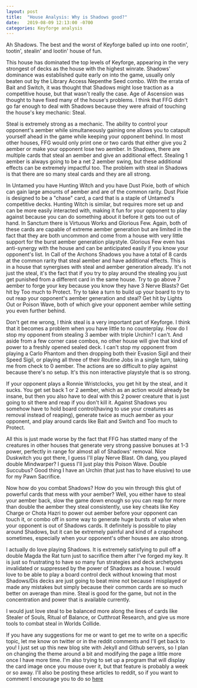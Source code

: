 ```yaml
---
layout: post
title:  "House Analysis: Why is Shadows good?"
date:   2019-08-09 12:13:00 -0700
categories: Keyforge analysis
---
```


Ah Shadows. The best and the worst of Keyforge balled up into one rootin', tootin', stealin' and lootin' house of fun.

This house has dominated the top levels of Keyforge, appearing in the very strongest of decks as the house with the highest winrate. Shadows' dominance was established quite early on into the game, usually only beaten out by the Library Access Nepenthe Seed combo. With the errata of Bait and Switch, it was thought that Shadows might lose traction as a competitive house, but that wasn't really the case. Age of Ascension was thought to have fixed many of the house's problems. I think that FFG didn't go far enough to deal with Shadows because they were afraid of touching the house's key mechanic: Steal.

Steal is extremely strong as a mechanic. The ability to control your opponent's aember while simultaneously gaining one allows you to catapult yourself ahead in the game while keeping your opponent behind. In most other houses, FFG would only print one or two cards that either give you 2 aember or make your opponent lose two aember. In Shadows, there are multiple cards that steal an aember and give an additional effect. Stealing 1 aember is always going to be a net 2 aember swing, but these additional effects can be extremely impactful too. The problem with steal in Shadows is that there are so many steal cards and they are all strong.

In Untamed you have Hunting Witch and you have Dust Pixie, both of which can gain large amounts of aember and are of the common rarity. Dust Pixie is designed to be a "chase" card, a card that is a staple of Untamed's competitive decks. Hunting Witch is similar, but requires more set up and can be more easily interacted with, making it fun for your opponent to play against because you can do something about it before it gets too out of hand. In Sanctum there is Virtuous Works and Glorious Few. Again, both of these cards are capable of extreme aember generation but are limited in the fact that they are both uncommon and come from a house with very little support for the burst aember generation playstyle. Glorious Few even has anti-synergy with the house and can be anticipated easily if you know your opponent's list. In Call of the Archons Shadows you have a total of 8 cards at the common rarity that steal aember and have additional effects. This is in a house that synergises with steal and aember generation already. It's not just the steal, it's the fact that if you try to play around the stealing you just get punished from a different card in the same house. Try to go above 7 aember to forge your key because you know they have 3 Nerve Blasts? Get hit by Too much to Protect. Try to take a turn to build up your board to try to out reap your opponent's aember generation and steal? Get hit by Lights Out or Poison Wave, both of which give your opponent aember while setting you even further behind.

Don't get me wrong, I think steal is a very important part of Keyforge. I think that it becomes a problem when you have little to no counterplay. How do I stop my opponent from stealing 3 aember with triple Urchin? I can't. And aside from a few corner case combos, no other house will give that kind of power to a freshly opened sealed deck. I can't stop my opponent from playing a Carlo Phantom and then dropping both their Evasion Sigil and their Speed Sigil, or playing all three of their Routine Jobs in a single turn, taking me from check to 0 aember. The actions are so difficult to play against because there's no setup. It's this non interactive playstyle that is so strong.

If your opponent plays a Ronnie Wristclocks, you get hit by the steal, and it sucks. You get set back 1 or 2 aember, which as an action would already be insane, but then you also have to deal with this 2 power creature that is just going to sit there and reap if you don't kill it. Against Shadows you somehow have to hold board control(having to use your creatures as removal instead of reaping), generate twice as much aember as your opponent, and play around cards like Bait and Switch and Too much to Protect.

All this is just made worse by the fact that FFG has statted many of the creatures in other houses that generate very strong passive bonuses at 1-3 power, perfectly in range for almost all of Shadows' removal. Nice Duskwitch you got there, I guess I'll play Nerve Blast. Oh dang, you played double Mindwarper? I guess I'll just play this Poison Wave. Double Succubus? Good thing I have an Urchin (that just has to have elusive) to use for my Pawn Sacrifice.

Now how do you combat Shadows? How do you win through this glut of powerful cards that mess with your aember? Well, you either have to steal your aember back, slow the game down enough so you can reap for more than double the aember they steal consistently, use key cheats like Key Charge or Chota Hazri to power out aember before your opponent can touch it, or combo off in some way to generate huge bursts of value when your opponent is out of Shadows cards. It definitely is possible to play around Shadows, but it can be extremely painful and kind of a crapshoot sometimes, especially when your opponent's other houses are also strong.

I actually do love playing Shadows. It is extremely satisfying to pull off a double Magda the Rat turn just to sacrifice them after I've forged my key. It is just so frustrating to have so many fun strategies and deck archetypes invalidated or suppressed by the power of Shadows as a house. I would love to be able to play a board control deck without knowing that most Shadows/Dis decks are just going to beat mine not because I misplayed or made any mistakes but simply because their common cards are so much better on average than mine. Steal is good for the game, but not in the concentration and power that is available currently.

I would just love steal to be balanced more along the lines of cards like Stealer of Souls, Ritual of Balance, or Cutthroat Research, and give us more tools to combat steal in Worlds Collide.

If you have any suggestions for me or want to get me to write on a specific topic, let me know on twitter or in the reddit comments and I'll get back to you! I just set up this new blog site with Jekyll and Github servers, so I plan on changing the theme around a bit and modifying the page a little more once I have more time. I'm also trying to set up a program that will display the card image once you mouse over it, but that feature is probably a week or so away. I'll also be posting these articles to reddit, so if you want to comment I encourage you to do so [here](https://old.reddit.com/r/KeyforgeGame/comments/coky8c/library_of_babble_blog_why_is_shadows_good/)
